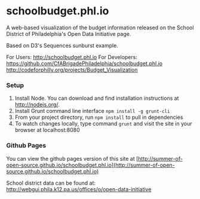 schoolbudget.phl.io
===================
A web-based visualization of the budget information released on the School District of Philadelphia's Open Data Initiative page.

Based on D3's Sequences sunburst example.

For Users: http://schoolbudget.phl.io
For Developers: https://github.com/CfABrigadePhiladelphia/schoolbudget.phl.io
http://codeforphilly.org/projects/Budget_Visualization

### Setup

1. Install Node. You can download and find installation instructions at http://nodejs.org/.
2. Install Grunt command line interface `npm install -g grunt-cli`
3. From your project directory, run `npm install` to pull in dependencies
4. To watch changes locally, type command `grunt` and visit the site in your browser at localhost:8080

### Github Pages

You can view the github pages version of this site at [http://summer-of-open-source.github.io/schoolbudget.phl.io](http://summer-of-open-source.github.io/schoolbudget.phl.io)


School district data can be found at: http://webgui.phila.k12.pa.us/offices/o/open-data-initiative
